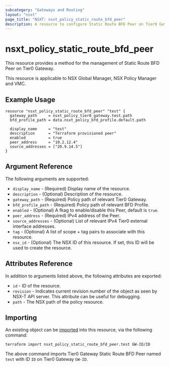 ```yaml
---
subcategory: "Gateways and Routing"
layout: "nsxt"
page_title: "NSXT: nsxt_policy_static_route_bfd_peer"
description: A resource to configure Static Route BFD Peer on Tier0 Gateway.
---
```


# nsxt_policy_static_route_bfd_peer

This resource provides a method for the management of Static Route BFD Peer on Tier0 Gateway.

This resource is applicable to NSX Global Manager, NSX Policy Manager and VMC.

## Example Usage

```hcl
resource "nsxt_policy_static_route_bfd_peer" "test" {
  gateway_path     = nsxt_policy_tier0_gateway.test.path
  bfd_profile_path = data.nsxt_policy_bfd_profile.default.path

  display_name     = "test"
  description      = "Terraform provisioned peer"
  enabled          = true
  peer_address     = "10.2.12.4"
  source_addresses = ["20.9.14.5"]
}
```

## Argument Reference

The following arguments are supported:

* `display_name` - (Required) Display name of the resource.
* `description` - (Optional) Description of the resource.
* `gateway_path` - (Required) Policy path of relevant Tier0 Gateway.
* `bfd_profile_path` - (Required) Policy path of relevant BFD Profile.
* `enabled` - (Optional) A fkag to enable/disable this Peer, default is `true`.
* `peer_address` - (Required) IPv4 address of the Peer.
* `source_addresses` - (Optional) List of relevant IPv4 Tier0 external interface addresses.
* `tag` - (Optional) A list of scope + tag pairs to associate with this resource.
* `nsx_id` - (Optional) The NSX ID of this resource. If set, this ID will be used to create the resource.


## Attributes Reference

In addition to arguments listed above, the following attributes are exported:

* `id` - ID of the resource.
* `revision` - Indicates current revision number of the object as seen by NSX-T API server. This attribute can be useful for debugging.
* `path` - The NSX path of the policy resource.

## Importing

An existing object can be [imported][docs-import] into this resource, via the following command:

[docs-import]: https://www.terraform.io/cli/import

```
terraform import nsxt_policy_static_route_bfd_peer.test GW-ID/ID
```

The above command imports Tier0 Gateway Static Route BFD Peer named `test` with ID `ID` on Tier0 Gateway `GW-ID`.
